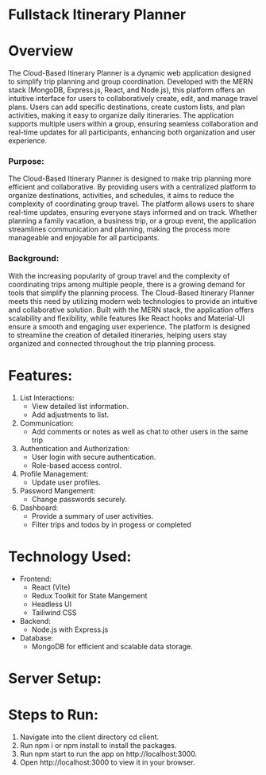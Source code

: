 # Fullstack Itinerary Planner

# Overview
The Cloud-Based Itinerary Planner is a dynamic web application designed to simplify trip planning and group coordination. Developed with the MERN stack (MongoDB, Express.js, React, and Node.js), this platform offers an intuitive interface for users to collaboratively create, edit, and manage travel plans. Users can add specific destinations, create custom lists, and plan activities, making it easy to organize daily itineraries. The application supports multiple users within a group, ensuring seamless collaboration and real-time updates for all participants, enhancing both organization and user experience.

### Purpose:
The Cloud-Based Itinerary Planner is designed to make trip planning more efficient and collaborative. By providing users with a centralized platform to organize destinations, activities, and schedules, it aims to reduce the complexity of coordinating group travel. The platform allows users to share real-time updates, ensuring everyone stays informed and on track. Whether planning a family vacation, a business trip, or a group event, the application streamlines communication and planning, making the process more manageable and enjoyable for all participants.

### Background:
With the increasing popularity of group travel and the complexity of coordinating trips among multiple people, there is a growing demand for tools that simplify the planning process. The Cloud-Based Itinerary Planner meets this need by utilizing modern web technologies to provide an intuitive and collaborative solution. Built with the MERN stack, the application offers scalability and flexibility, while features like React hooks and Material-UI ensure a smooth and engaging user experience. The platform is designed to streamline the creation of detailed itineraries, helping users stay organized and connected throughout the trip planning process.

# Features:
1. List Interactions:
   - View detailed list information.
   - Add adjustments to list.
2. Communication:
   - Add comments or notes as well as chat to other users in the same trip
3. Authentication and Authorization:
   - User login with secure authentication.
   - Role-based access control.
4. Profile Management:
   - Update user profiles.
5. Password Mangement:
   - Change passwords securely.
6. Dashboard:
   - Provide a summary of user activities.
   - Filter trips and todos by in progess or completed

# Technology Used:
- Frontend:
  * React (Vite)
  * Redux Toolkit for State Mangement
  * Headless UI
  * Tailiwind CSS
- Backend:
  * Node.js with Express.js
- Database:
  * MongoDB for efficient and scalable data storage.
 
# Server Setup:


# Steps to Run:
1. Navigate into the client directory cd client.
2. Run npm i or npm install to install the packages.
3. Run npm start to run the app on http://localhost:3000.
4. Open http://localhost:3000 to view it in your browser.
